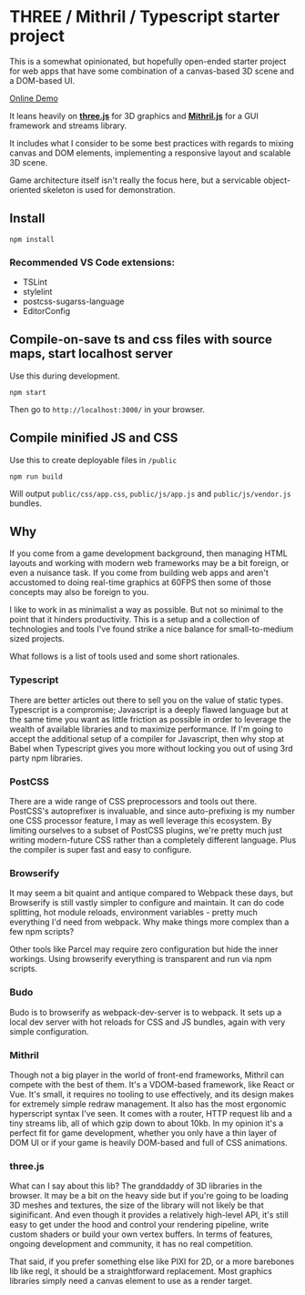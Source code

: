 # THREE / Mithril / Typescript starter project

This is a somewhat opinionated, but hopefully open-ended starter project for web apps that have some combination of a canvas-based 3D scene and a DOM-based UI.

[Online Demo](https://spacejack.github.io/three-mithril-ts/)

It leans heavily on **[three.js](https://threejs.org/)** for 3D graphics and **[Mithril.js](https://mithril.js.org/)** for a GUI framework and streams library.

It includes what I consider to be some best practices with regards to mixing canvas and DOM elements, implementing a responsive layout and scalable 3D scene.

Game architecture itself isn't really the focus here, but a servicable object-oriented skeleton is used for demonstration.

## Install

	npm install

### Recommended VS Code extensions:

* TSLint
* stylelint
* postcss-sugarss-language
* EditorConfig

## Compile-on-save ts and css files with source maps, start localhost server

Use this during development.

	npm start

Then go to `http://localhost:3000/` in your browser.

## Compile minified JS and CSS

Use this to create deployable files in `/public`

	npm run build

Will output `public/css/app.css`, `public/js/app.js` and `public/js/vendor.js` bundles.

## Why

If you come from a game development background, then managing HTML layouts and working with modern web frameworks may be a bit foreign, or even a nuisance task. If you come from building web apps and aren't accustomed to doing real-time graphics at 60FPS then some of those concepts may also be foreign to you.

I like to work in as minimalist a way as possible. But not so minimal to the point that it hinders productivity. This is a setup and a collection of technologies and tools I've found strike a nice balance for small-to-medium sized projects.

What follows is a list of tools used and some short rationales.

### Typescript

There are better articles out there to sell you on the value of static types. Typescript is a compromise; Javascript is a deeply flawed language but at the same time you want as little friction as possible in order to leverage the wealth of available libraries and to maximize performance. If I'm going to accept the additional setup of a compiler for Javascript, then why stop at Babel when Typescript gives you more without locking you out of using 3rd party npm libraries.

### PostCSS

There are a wide range of CSS preprocessors and tools out there. PostCSS's autoprefixer is invaluable, and since auto-prefixing is my number one CSS processor feature, I may as well leverage this ecosystem. By limiting ourselves to a subset of PostCSS plugins, we're pretty much just writing modern-future CSS rather than a completely different language. Plus the compiler is super fast and easy to configure.

### Browserify

It may seem a bit quaint and antique compared to Webpack these days, but Browserify is still vastly simpler to configure and maintain. It can do code splitting, hot module reloads, environment variables - pretty much everything I'd need from webpack. Why make things more complex than a few npm scripts?

Other tools like Parcel may require zero configuration but hide the inner workings. Using browserify everything is transparent and run via npm scripts.

### Budo

Budo is to browserify as webpack-dev-server is to webpack. It sets up a local dev server with hot reloads for CSS and JS bundles, again with very simple configuration.

### Mithril

Though not a big player in the world of front-end frameworks, Mithril can compete with the best of them. It's a VDOM-based framework, like React or Vue. It's small, it requires no tooling to use effectively, and its design makes for extremely simple redraw management. It also has the most ergonomic hyperscript syntax I've seen. It comes with a router, HTTP request lib and a tiny streams lib, all of which gzip down to about 10kb. In my opinion it's a perfect fit for game development, whether you only have a thin layer of DOM UI or if your game is heavily DOM-based and full of CSS animations.

### three.js

What can I say about this lib? The granddaddy of 3D libraries in the browser. It may be a bit on the heavy side but if you're going to be loading 3D meshes and textures, the size of the library will not likely be that siginificant. And even though it provides a relatively high-level API, it's still easy to get under the hood and control your rendering pipeline, write custom shaders or build your own vertex buffers. In terms of features, ongoing development and community, it has no real competition.

That said, if you prefer something else like PIXI for 2D, or a more barebones lib like regl, it should be a straightforward replacement. Most graphics libraries simply need a canvas element to use as a render target.
